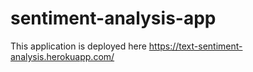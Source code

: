 # sentiment-analysis-app

This application is deployed here https://text-sentiment-analysis.herokuapp.com/
